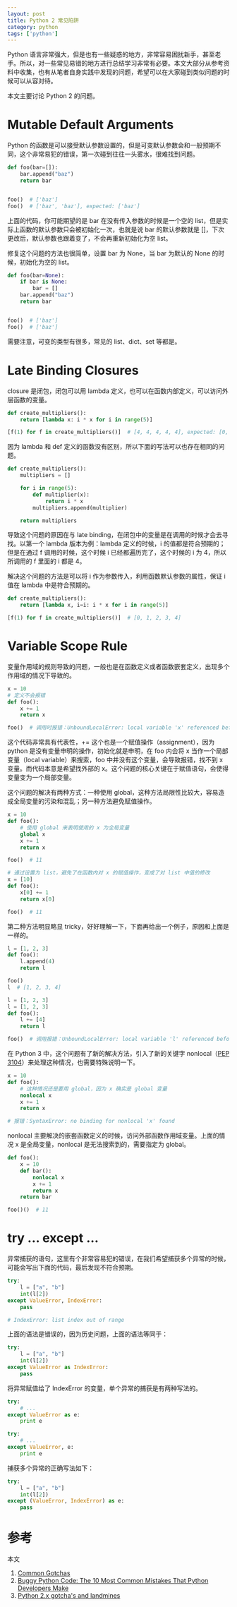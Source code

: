 ```yaml
---
layout: post
title: Python 2 常见陷阱
category: python
tags: ['python']
---
```


Python 语言非常强大，但是也有一些疑惑的地方，非常容易困扰新手，甚至老手。所以，对一些常见易错的地方进行总结学习非常有必要。本文大部分从参考资料中收集，也有从笔者自身实践中发现的问题，希望可以在大家碰到类似问题的时候可以从容对待。

本文主要讨论 Python 2 的问题。

# Mutable Default Arguments

Python 的函数是可以接受默认参数设置的，但是可变默认参数会和一般预期不同，这个非常易犯的错误，第一次碰到往往一头雾水，很难找到问题。

```python
def foo(bar=[]):
    bar.append("baz")
    return bar


foo()  # ['baz']
foo()  # ['baz', 'baz'], expected: ['baz']
```

上面的代码，你可能期望的是 bar 在没有传入参数的时候是一个空的 list，但是实际上函数的默认参数只会被初始化一次，也就是说 bar 的默认参数就是 []，下次更改后，默认参数也跟着变了，不会再重新初始化为空 list。

修复这个问题的方法也很简单，设置 bar 为 None，当 bar 为默认的 None 的时候，初始化为空的 list。

```python
def foo(bar=None):
    if bar is None:
        bar = []
    bar.append("baz")
    return bar


foo()  # ['baz']
foo()  # ['baz']
```

需要注意，可变的类型有很多，常见的 list、dict、set 等都是。

# Late Binding Closures

closure 是闭包，闭包可以用 lambda 定义，也可以在函数内部定义，可以访问外层函数的变量。

```python
def create_multipliers():
    return [lambda x: i * x for i in range(5)]

[f(1) for f in create_multipliers()]  # [4, 4, 4, 4, 4], expected: [0, 1, 2, 3, 4]
```

因为 lambda 和 def 定义的函数没有区别，所以下面的写法可以也存在相同的问题。

```python
def create_multipliers():
    multipliers = []

    for i in range(5):
        def multiplier(x):
            return i * x
        multipliers.append(multiplier)

    return multipliers
```

导致这个问题的原因在与 late binding，在闭包中的变量是在调用的时候才会去寻找。以第一个 lambda 版本为例：lambda 定义的时候，i 的值都是符合预期的；但是在通过 f 调用的时候，这个时候 i 已经都遍历完了，这个时候的 i 为 4，所以所调用的 f 里面的 i 都是 4。

解决这个问题的方法是可以将 i 作为参数传入，利用函数默认参数的属性，保证 i 值在 lambda 中是符合预期的。

```python
def create_multipliers():
    return [lambda x, i=i: i * x for i in range(5)]

[f(1) for f in create_multipliers()]  # [0, 1, 2, 3, 4]
```

# Variable Scope Rule

变量作用域的规则导致的问题，一般也是在函数定义或者函数嵌套定义，出现多个作用域的情况下导致的。

```python
x = 10
# 定义不会报错
def foo():
    x += 1
    return x

foo()  # 调用时报错：UnboundLocalError: local variable 'x' referenced before assignment
```

这个代码非常具有代表性，+= 这个也是一个赋值操作（assignment），因为 python 是没有变量申明的操作，初始化就是申明，在 foo 内会将 x 当作一个局部变量（local variable）来搜索，foo 中并没有这个变量，会导致报错，找不到 x 变量。而代码本意是希望找外部的 x。这个问题的核心关键在于赋值语句，会使得变量变为一个局部变量。

这个问题的解决有两种方式：一种使用 global，这种方法局限性比较大，容易造成全局变量的污染和混乱；另一种方法避免赋值操作。

```python
x = 10
def foo():
    # 使用 global 来表明使用的 x 为全局变量
    global x
    x += 1
    return x

foo()  # 11

# 通过设置为 list，避免了在函数内对 x 的赋值操作，变成了对 list 中值的修改
x = [10]
def foo():
    x[0] += 1
    return x[0]

foo()  # 11
```

第二种方法明显略显 tricky，好好理解一下，下面再给出一个例子，原因和上面是一样的。

```python
l = [1, 2, 3]
def foo():
    l.append(4)
    return l

foo()
l  # [1, 2, 3, 4]

l = [1, 2, 3]
l = [1, 2, 3]
def foo():
    l += [4]
    return l

foo()  # 调用报错：UnboundLocalError: local variable 'l' referenced before assignment
```

在 Python 3 中，这个问题有了新的解决方法，引入了新的关键字 nonlocal（[PEP 3104](https://www.python.org/dev/peps/pep-3104/)）来处理这种情况，也需要特殊说明一下。

```python
x = 10
def foo():
    # 这种情况还是要用 global，因为 x 确实是 global 变量
    nonlocal x
    x += 1
    return x

# 报错：SyntaxError: no binding for nonlocal 'x' found
```

nonlocal 主要解决的嵌套函数定义的时候，访问外部函数作用域变量。上面的情况 x 是全局变量，nonlocal 是无法搜索到的，需要指定为 global。

```python
def foo():
    x = 10
    def bar():
        nonlocal x
        x += 1
        return x
    return bar

foo()()  # 11
```

# try ... except ...

异常捕获的语句，这里有个非常容易犯的错误，在我们希望捕获多个异常的时候，可能会写出下面的代码，最后发现不符合预期。

```python
try:
    l = ["a", "b"]
    int(l[2])
except ValueError, IndexError:
    pass

# IndexError: list index out of range
```

上面的语法是错误的，因为历史问题，上面的语法等同于：

```python
try:
    l = ["a", "b"]
    int(l[2])
except ValueError as IndexError:
    pass
```

将异常赋值给了 IndexError 的变量，单个异常的捕获是有两种写法的。

```python
try:
    # ...
except ValueError as e:
    print e

try:
    # ...
except ValueError, e:
    print e
```

捕获多个异常的正确写法如下：

```python
try:
    l = ["a", "b"]
    int(l[2])
except (ValueError, IndexError) as e:
    pass
```

# 参考

本文

1. [Common Gotchas](http://docs.python-guide.org/en/latest/writing/gotchas/)
2. [Buggy Python Code: The 10 Most Common Mistakes That Python Developers Make](https://www.toptal.com/python/top-10-mistakes-that-python-programmers-make)
3. [Python 2.x gotcha's and landmines](http://stackoverflow.com/questions/530530/python-2-x-gotchas-and-landmines)
